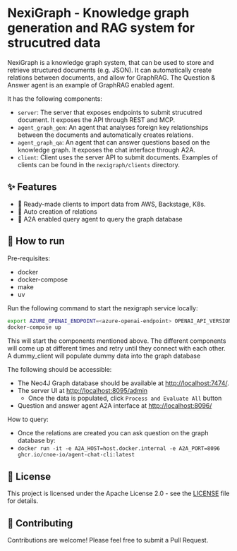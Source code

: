 # NexiGraph - Knowledge graph generation and RAG system for strucutred data

NexiGraph is a knowledge graph system, that can be used to store and retrieve structured documents (e.g. JSON). It can automatically create relations between documents, and allow for GraphRAG. The Question & Answer agent is an example of GraphRAG enabled agent.

It has the following components:
 - `server`: The server that exposes endpoints to submit strucutred document. It exposes the API through REST and MCP.
 - `agent_graph_gen`: An agent that analyses foreign key relationships between the documents and automatically creates relations.
 - `agent_graph_qa`: An agent that can answer questions based on the knowledge graph. It exposes the chat interface through A2A.
 - `client`: Client uses the server API to submit documents. Examples of clients can be found in the `nexigraph/clients` directory.

## ✨ Features

- 📂 Ready-made clients to import data from AWS, Backstage, K8s.
- 🔗 Auto creation of relations
- 💬 A2A enabled query agent to query the graph database

## 🚀  How to run

Pre-requisites:
 - docker
 - docker-compose
 - make
 - uv

Run the following command to start the nexigraph service locally:

```bash
export AZURE_OPENAI_ENDPOINT=<azure-openai-endpoint> OPENAI_API_VERSION=<azure-openai-version> AZURE_OPENAI_API_KEY=<azure-openai-token>
docker-compose up
```

This will start the components mentioned above. The different components will come up at different times and retry until they connect with each other.
A dummy_client will populate dummy data into the graph database

The following should be accessible:
  - The Neo4J Graph database should be available at [http://localhost:7474/](http://localhost:7474/). 
  - The server UI at [http://localhost:8095/admin](http://localhost:8095/admin)
    - Once the data is populated, click `Process and Evaluate All` button
  - Question and answer agent A2A interface at [http://localhost:8096/](http://localhost:8096/.well-known/agent.json)

How to query:
 - Once the relations are created you can ask question on the graph database by:
 - `docker run -it -e A2A_HOST=host.docker.internal -e A2A_PORT=8096 ghcr.io/cnoe-io/agent-chat-cli:latest`


## 📄 License

This project is licensed under the Apache License 2.0 - see the [LICENSE](LICENSE) file for details.

## 👥 Contributing

Contributions are welcome! Please feel free to submit a Pull Request.